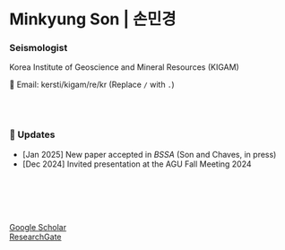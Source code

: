 # Minkyung Son | 손민경
### Seismologist  
Korea Institute of Geoscience and Mineral Resources (KIGAM)  

📧 Email: kersti/kigam/re/kr (Replace `/` with `.`)  

<br><br>

### 🔹 Updates
- [Jan 2025] New paper accepted in *BSSA* (Son and Chaves, in press)  
- [Dec 2024] Invited presentation at the AGU Fall Meeting 2024

<br><br><br><br>


[Google Scholar](https://scholar.google.com/citations?user=3ssY-5gAAAAJ&hl=en) <br>
[ResearchGate](https://www.researchgate.net/profile/Minkyung-Son?ev=hdr_xprf)
